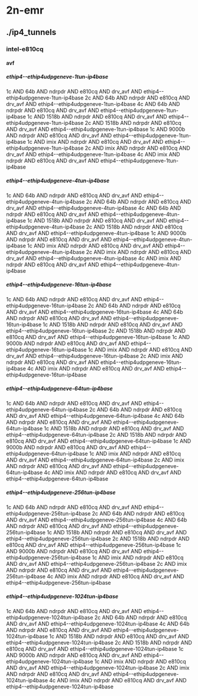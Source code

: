 # 2n-emr
## ./ip4_tunnels
### intel-e810cq
#### avf
##### ethip4--ethip4udpgeneve-1tun-ip4base
1c AND 64b AND ndrpdr AND e810cq AND drv_avf AND ethip4--ethip4udpgeneve-1tun-ip4base
2c AND 64b AND ndrpdr AND e810cq AND drv_avf AND ethip4--ethip4udpgeneve-1tun-ip4base
4c AND 64b AND ndrpdr AND e810cq AND drv_avf AND ethip4--ethip4udpgeneve-1tun-ip4base
1c AND 1518b AND ndrpdr AND e810cq AND drv_avf AND ethip4--ethip4udpgeneve-1tun-ip4base
2c AND 1518b AND ndrpdr AND e810cq AND drv_avf AND ethip4--ethip4udpgeneve-1tun-ip4base
1c AND 9000b AND ndrpdr AND e810cq AND drv_avf AND ethip4--ethip4udpgeneve-1tun-ip4base
1c AND imix AND ndrpdr AND e810cq AND drv_avf AND ethip4--ethip4udpgeneve-1tun-ip4base
2c AND imix AND ndrpdr AND e810cq AND drv_avf AND ethip4--ethip4udpgeneve-1tun-ip4base
4c AND imix AND ndrpdr AND e810cq AND drv_avf AND ethip4--ethip4udpgeneve-1tun-ip4base
##### ethip4--ethip4udpgeneve-4tun-ip4base
1c AND 64b AND ndrpdr AND e810cq AND drv_avf AND ethip4--ethip4udpgeneve-4tun-ip4base
2c AND 64b AND ndrpdr AND e810cq AND drv_avf AND ethip4--ethip4udpgeneve-4tun-ip4base
4c AND 64b AND ndrpdr AND e810cq AND drv_avf AND ethip4--ethip4udpgeneve-4tun-ip4base
1c AND 1518b AND ndrpdr AND e810cq AND drv_avf AND ethip4--ethip4udpgeneve-4tun-ip4base
2c AND 1518b AND ndrpdr AND e810cq AND drv_avf AND ethip4--ethip4udpgeneve-4tun-ip4base
1c AND 9000b AND ndrpdr AND e810cq AND drv_avf AND ethip4--ethip4udpgeneve-4tun-ip4base
1c AND imix AND ndrpdr AND e810cq AND drv_avf AND ethip4--ethip4udpgeneve-4tun-ip4base
2c AND imix AND ndrpdr AND e810cq AND drv_avf AND ethip4--ethip4udpgeneve-4tun-ip4base
4c AND imix AND ndrpdr AND e810cq AND drv_avf AND ethip4--ethip4udpgeneve-4tun-ip4base
##### ethip4--ethip4udpgeneve-16tun-ip4base
1c AND 64b AND ndrpdr AND e810cq AND drv_avf AND ethip4--ethip4udpgeneve-16tun-ip4base
2c AND 64b AND ndrpdr AND e810cq AND drv_avf AND ethip4--ethip4udpgeneve-16tun-ip4base
4c AND 64b AND ndrpdr AND e810cq AND drv_avf AND ethip4--ethip4udpgeneve-16tun-ip4base
1c AND 1518b AND ndrpdr AND e810cq AND drv_avf AND ethip4--ethip4udpgeneve-16tun-ip4base
2c AND 1518b AND ndrpdr AND e810cq AND drv_avf AND ethip4--ethip4udpgeneve-16tun-ip4base
1c AND 9000b AND ndrpdr AND e810cq AND drv_avf AND ethip4--ethip4udpgeneve-16tun-ip4base
1c AND imix AND ndrpdr AND e810cq AND drv_avf AND ethip4--ethip4udpgeneve-16tun-ip4base
2c AND imix AND ndrpdr AND e810cq AND drv_avf AND ethip4--ethip4udpgeneve-16tun-ip4base
4c AND imix AND ndrpdr AND e810cq AND drv_avf AND ethip4--ethip4udpgeneve-16tun-ip4base
##### ethip4--ethip4udpgeneve-64tun-ip4base
1c AND 64b AND ndrpdr AND e810cq AND drv_avf AND ethip4--ethip4udpgeneve-64tun-ip4base
2c AND 64b AND ndrpdr AND e810cq AND drv_avf AND ethip4--ethip4udpgeneve-64tun-ip4base
4c AND 64b AND ndrpdr AND e810cq AND drv_avf AND ethip4--ethip4udpgeneve-64tun-ip4base
1c AND 1518b AND ndrpdr AND e810cq AND drv_avf AND ethip4--ethip4udpgeneve-64tun-ip4base
2c AND 1518b AND ndrpdr AND e810cq AND drv_avf AND ethip4--ethip4udpgeneve-64tun-ip4base
1c AND 9000b AND ndrpdr AND e810cq AND drv_avf AND ethip4--ethip4udpgeneve-64tun-ip4base
1c AND imix AND ndrpdr AND e810cq AND drv_avf AND ethip4--ethip4udpgeneve-64tun-ip4base
2c AND imix AND ndrpdr AND e810cq AND drv_avf AND ethip4--ethip4udpgeneve-64tun-ip4base
4c AND imix AND ndrpdr AND e810cq AND drv_avf AND ethip4--ethip4udpgeneve-64tun-ip4base
##### ethip4--ethip4udpgeneve-256tun-ip4base
1c AND 64b AND ndrpdr AND e810cq AND drv_avf AND ethip4--ethip4udpgeneve-256tun-ip4base
2c AND 64b AND ndrpdr AND e810cq AND drv_avf AND ethip4--ethip4udpgeneve-256tun-ip4base
4c AND 64b AND ndrpdr AND e810cq AND drv_avf AND ethip4--ethip4udpgeneve-256tun-ip4base
1c AND 1518b AND ndrpdr AND e810cq AND drv_avf AND ethip4--ethip4udpgeneve-256tun-ip4base
2c AND 1518b AND ndrpdr AND e810cq AND drv_avf AND ethip4--ethip4udpgeneve-256tun-ip4base
1c AND 9000b AND ndrpdr AND e810cq AND drv_avf AND ethip4--ethip4udpgeneve-256tun-ip4base
1c AND imix AND ndrpdr AND e810cq AND drv_avf AND ethip4--ethip4udpgeneve-256tun-ip4base
2c AND imix AND ndrpdr AND e810cq AND drv_avf AND ethip4--ethip4udpgeneve-256tun-ip4base
4c AND imix AND ndrpdr AND e810cq AND drv_avf AND ethip4--ethip4udpgeneve-256tun-ip4base
##### ethip4--ethip4udpgeneve-1024tun-ip4base
1c AND 64b AND ndrpdr AND e810cq AND drv_avf AND ethip4--ethip4udpgeneve-1024tun-ip4base
2c AND 64b AND ndrpdr AND e810cq AND drv_avf AND ethip4--ethip4udpgeneve-1024tun-ip4base
4c AND 64b AND ndrpdr AND e810cq AND drv_avf AND ethip4--ethip4udpgeneve-1024tun-ip4base
1c AND 1518b AND ndrpdr AND e810cq AND drv_avf AND ethip4--ethip4udpgeneve-1024tun-ip4base
2c AND 1518b AND ndrpdr AND e810cq AND drv_avf AND ethip4--ethip4udpgeneve-1024tun-ip4base
1c AND 9000b AND ndrpdr AND e810cq AND drv_avf AND ethip4--ethip4udpgeneve-1024tun-ip4base
1c AND imix AND ndrpdr AND e810cq AND drv_avf AND ethip4--ethip4udpgeneve-1024tun-ip4base
2c AND imix AND ndrpdr AND e810cq AND drv_avf AND ethip4--ethip4udpgeneve-1024tun-ip4base
4c AND imix AND ndrpdr AND e810cq AND drv_avf AND ethip4--ethip4udpgeneve-1024tun-ip4base